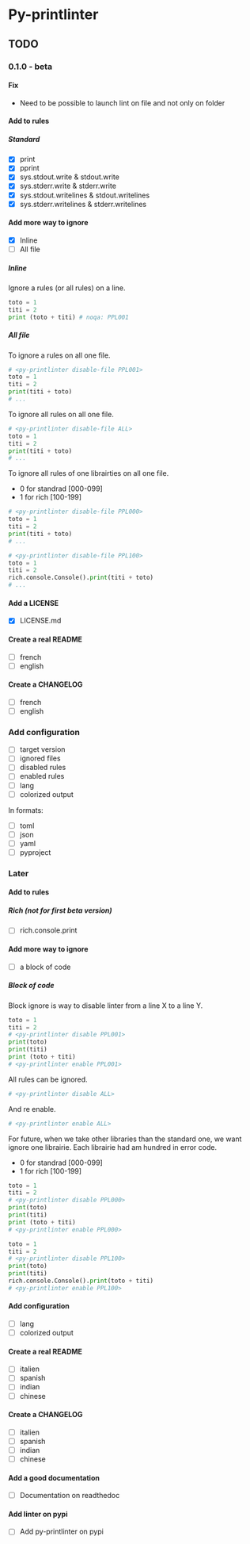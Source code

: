 <!-- markdownlint-disable-file MD024 -->

# Py-printlinter

## TODO

### 0.1.0 - beta

#### Fix

- Need to be possible to launch lint on file and not only on folder

#### Add to rules

##### Standard

- [x] print <!-- PPL001 -->
- [x] pprint <!-- PPL002 -->
- [x] sys.stdout.write & stdout.write  <!-- PPL003 -->
- [x] sys.stderr.write & stderr.write <!-- PPL004 -->
- [x] sys.stdout.writelines & stdout.writelines <!-- PPL005 -->
- [x] sys.stderr.writelines & stderr.writelines <!-- PPL006 -->

#### Add more way to ignore

- [x] Inline
- [ ] All file

##### Inline

Ignore a rules (or all rules) on a line.

```python
toto = 1
titi = 2
print (toto + titi) # noqa: PPL001
```

##### All file

To ignore a rules on all one file.

```python
# <py-printlinter disable-file PPL001>
toto = 1
titi = 2
print(titi + toto)
# ...
```

To ignore all rules on all one file.

```python
# <py-printlinter disable-file ALL>
toto = 1
titi = 2
print(titi + toto)
# ...
```

To ignore all rules of one librairties on all one file.

- 0 for standrad [000-099]
- 1 for rich [100-199]

```python
# <py-printlinter disable-file PPL000>
toto = 1
titi = 2
print(titi + toto)
# ...
```

```python
# <py-printlinter disable-file PPL100>
toto = 1
titi = 2
rich.console.Console().print(titi + toto)
# ...
```

#### Add a LICENSE

- [x] LICENSE.md

#### Create a real README

- [ ] french
- [ ] english

#### Create a CHANGELOG

- [ ] french
- [ ] english

### Add configuration

- [ ] target version
- [ ] ignored files
- [ ] disabled rules
- [ ] enabled rules
- [ ] lang
- [ ] colorized output

In formats:

- [ ] toml
- [ ] json
- [ ] yaml
- [ ] pyproject

### Later

#### Add to rules

##### Rich (not for first beta version)

- [ ] rich.console.print <!-- PPL101 -->

#### Add more way to ignore

- [ ] a block of code

##### Block of code

Block ignore is way to disable linter from a line X to a line Y.

```python
toto = 1
titi = 2
# <py-printlinter disable PPL001>
print(toto)
print(titi)
print (toto + titi)
# <py-printlinter enable PPL001>
```

All rules can be ignored.

```python
# <py-printlinter disable ALL>
```

And re enable.

```python
# <py-printlinter enable ALL>
```

For future, when we take other libraries than the standard one, we want ignore one
librairie. Each librairie had am hundred in error code.

- 0 for standrad [000-099]
- 1 for rich [100-199]

```python
toto = 1
titi = 2
# <py-printlinter disable PPL000>
print(toto)
print(titi)
print (toto + titi)
# <py-printlinter enable PPL000>
```

```python
toto = 1
titi = 2
# <py-printlinter disable PPL100>
print(toto)
print(titi)
rich.console.Console().print(toto + titi)
# <py-printlinter enable PPL100>
```

#### Add configuration

- [ ] lang
- [ ] colorized output

#### Create a real README

- [ ] italien
- [ ] spanish
- [ ] indian
- [ ] chinese

#### Create a CHANGELOG

- [ ] italien
- [ ] spanish
- [ ] indian
- [ ] chinese

#### Add a good documentation

- [ ] Documentation on readthedoc

#### Add linter on pypi

- [ ] Add py-printlinter on pypi
